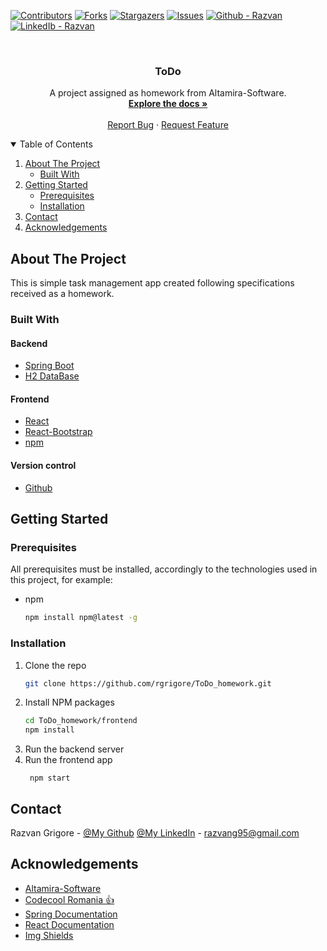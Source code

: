 <!--
*** Thanks for checking out the Best-README-Template. If you have a suggestion
*** that would make this better, please fork the repo and create a pull request
*** or simply open an issue with the tag "enhancement".
*** Thanks again! Now go create something AMAZING! :D
-->



<!-- PROJECT SHIELDS -->
<!--
*** I'm using markdown "reference style" links for readability.
*** Reference links are enclosed in brackets [ ] instead of parentheses ( ).
*** See the bottom of this document for the declaration of the reference variables
*** for contributors-url, forks-url, etc. This is an optional, concise syntax you may use.
*** https://www.markdownguide.org/basic-syntax/#reference-style-links
-->
[![Contributors][contributors-shield]][contributors-url]
[![Forks][forks-shield]][forks-url]
[![Stargazers][stars-shield]][stars-url]
[![Issues][issues-shield]][issues-url]
[![Github - Razvan][github-shield]][github-url]
[![LinkedIb - Razvan][linkedin-shield]][linkedin-url]



<!-- PROJECT LOGO -->
<br />
<p align="center">

  <h3 align="center">ToDo</h3>

  <p align="center">
    A project assigned as homework from Altamira-Software.
    <br />
    <a href="https://github.com/rgrigore/ToDo_homework.git"><strong>Explore the docs »</strong></a>
    <br />
    <br />
    <a href="https://github.com/rgrigore/ToDo_homework/issues">Report Bug</a>
    ·
    <a href="https://github.com/rgrigore/ToDo_homework/issues">Request Feature</a>
  </p>



<!-- TABLE OF CONTENTS -->
<details open="open">
  <summary>Table of Contents</summary>
  <ol>
    <li>
      <a href="#about-the-project">About The Project</a>
      <ul>
        <li><a href="#built-with">Built With</a></li>
      </ul>
    </li>
    <li>
      <a href="#getting-started">Getting Started</a>
      <ul>
        <li><a href="#prerequisites">Prerequisites</a></li>
        <li><a href="#installation">Installation</a></li>
      </ul>
    </li>
    <li><a href="#contact">Contact</a></li>
    <li><a href="#acknowledgements">Acknowledgements</a></li>
  </ol>
</details>



<!-- ABOUT THE PROJECT -->
## About The Project

This is simple task management app created following specifications received as a homework. 

### Built With 

#### Backend
* [Spring Boot](https://spring.io/projects/spring-boot)
* [H2 DataBase](https://www.h2database.com/html/main.html)

#### Frontend
* [React](https://reactjs.org/)
* [React-Bootstrap](https://react-bootstrap.github.io/)
* [npm](https://www.npmjs.com/)

#### Version control
* [Github](https://www.gtihub.com/)


<!-- GETTING STARTED -->
## Getting Started

### Prerequisites

All prerequisites must be installed, accordingly to the technologies used in this project, for example:
* npm
  ```sh
  npm install npm@latest -g
  ```

### Installation

1. Clone the repo
   ```sh
   git clone https://github.com/rgrigore/ToDo_homework.git
   ```
2. Install NPM packages
   ```sh
   cd ToDo_homework/frontend
   npm install
   ```
3. Run the backend server
4. Run the frontend app
   ```
    npm start
   ```


<!-- CONTACT -->
## Contact

Razvan Grigore - [@My Github](https://github.com/rgrigore) [@My LinkedIn](https://www.linkedin.com/in/razvan-grigore-978751157/) - razvang95@gmail.com


<!-- ACKNOWLEDGEMENTS -->
## Acknowledgements
* [Altamira-Software](https://www.linkedin.com/company/altamira-software/)
* [Codecool Romania :thumbsup:](https://codecool.com/ro/)
* [Spring Documentation](https://docs.spring.io/)
* [React Documentation](https://reactjs.org/)
* [Img Shields](https://shields.io)


<!-- MARKDOWN LINKS & IMAGES -->
<!-- https://www.markdownguide.org/basic-syntax/#reference-style-links -->
[contributors-shield]: https://img.shields.io/github/contributors/rgrigore/ToDo_homework?color=bright-green
[contributors-url]: https://github.com/rgrigore/ToDo_homework/graphs/contributors
[forks-shield]: https://img.shields.io/github/forks/rgrigore/ToDo_homework
[forks-url]: https://github.com/rgrigore/ToDo_homework/network/members
[stars-shield]: https://img.shields.io/github/stars/rgrigore/ToDo_homework
[stars-url]: https://github.com/rgrigore/ToDo_homework/stargazers
[issues-shield]: https://img.shields.io/github/issues/rgrigore/ToDo_homework
[issues-url]: https://github.com/rgrigore/ToDo_homework/issues
[github-shield]: https://img.shields.io/twitter/url?label=GitHub%20-%20Razvan&logo=Github&style=social&url=https%3A%2F%2Fgithub.com%2Frgrigore
[github-url]: https://github.com/rgrigore
[linkedin-shield]: https://img.shields.io/twitter/url?label=Linkedin%20-%20Razvan&logo=LINKEDIN&style=social&url=https%3A%2F%2Fwww.linkedin.com%2Fin%2Frazvan-grigore-978751157
[linkedin-url]: https://www.linkedin.com/in/razvan-grigore-978751157

